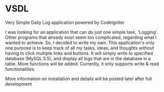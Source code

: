 VSDL
====

Very Simple Daily Log application powered by CodeIgniter

I was looking for an application that can do just one simple task, 'Logging'. Other programs that already exist seem too complicated, regarding what I wanted to achieve. So, I decided to write my own. This application's only one purpose is to keep track of all my tasks, ideas, and thoughts without having to click multiple links and buttons. It will simply write to specified database (MySQL 5.5), and display all logs that are in the database in a table. More functions will be added. Currently, it only supports write & read functionalities.

More information on installation and details will be posted later after full development

